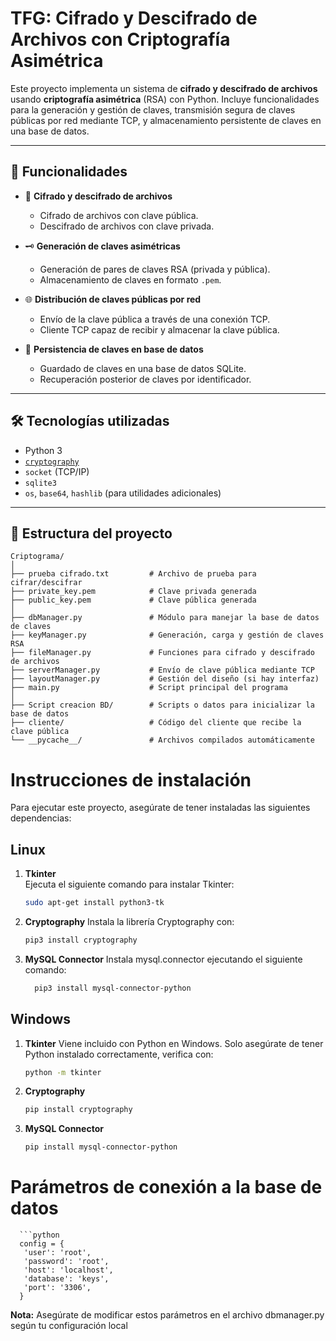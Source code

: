 # TFG: Cifrado y Descifrado de Archivos con Criptografía Asimétrica

Este proyecto implementa un sistema de **cifrado y descifrado de archivos** usando **criptografía asimétrica** (RSA) con Python. Incluye funcionalidades para la generación y gestión de claves, transmisión segura de claves públicas por red mediante TCP, y almacenamiento persistente de claves en una base de datos.

---

## 📌 Funcionalidades

- 🔐 **Cifrado y descifrado de archivos**
  - Cifrado de archivos con clave pública.
  - Descifrado de archivos con clave privada.

- 🗝️ **Generación de claves asimétricas**
  - Generación de pares de claves RSA (privada y pública).
  - Almacenamiento de claves en formato `.pem`.

- 🌐 **Distribución de claves públicas por red**
  - Envío de la clave pública a través de una conexión TCP.
  - Cliente TCP capaz de recibir y almacenar la clave pública.

- 💾 **Persistencia de claves en base de datos**
  - Guardado de claves en una base de datos SQLite.
  - Recuperación posterior de claves por identificador.

---

## 🛠️ Tecnologías utilizadas

- Python 3
- [`cryptography`](https://cryptography.io/)
- `socket` (TCP/IP)
- `sqlite3`
- `os`, `base64`, `hashlib` (para utilidades adicionales)

---

## 📁 Estructura del proyecto

```text
Criptograma/
│
├── prueba cifrado.txt         # Archivo de prueba para cifrar/descifrar
├── private_key.pem            # Clave privada generada
├── public_key.pem             # Clave pública generada
│
├── dbManager.py               # Módulo para manejar la base de datos de claves
├── keyManager.py              # Generación, carga y gestión de claves RSA
├── fileManager.py             # Funciones para cifrado y descifrado de archivos
├── serverManager.py           # Envío de clave pública mediante TCP
├── layoutManager.py           # Gestión del diseño (si hay interfaz)
├── main.py                    # Script principal del programa
│
├── Script creacion BD/        # Scripts o datos para inicializar la base de datos
├── cliente/                   # Código del cliente que recibe la clave pública
└── __pycache__/               # Archivos compilados automáticamente
``` 
   

# Instrucciones de instalación

Para ejecutar este proyecto, asegúrate de tener instaladas las siguientes dependencias:
## Linux
1. **Tkinter**  
   Ejecuta el siguiente comando para instalar Tkinter:  
   ```bash
   sudo apt-get install python3-tk
2. **Cryptography**
Instala la librería Cryptography con:
    ```bash
    pip3 install cryptography
3. **MySQL Connector**
  Instala mysql.connector ejecutando el siguiente comando:
   ```bash
     pip3 install mysql-connector-python

## Windows
1. **Tkinter**
   Viene incluido con Python en Windows. Solo asegúrate de tener Python instalado correctamente, verifica con:
   ```bash
   python -m tkinter
3. **Cryptography**
   ```bash
   pip install cryptography
5. **MySQL Connector**
   ```bash
   pip install mysql-connector-python
   
# Parámetros de conexión a la base de datos

      ```python
      config = {
       'user': 'root',
       'password': 'root',
       'host': 'localhost',
       'database': 'keys',
       'port': '3306',
      }
**Nota:** Asegúrate de modificar estos parámetros en el archivo dbmanager.py según tu configuración local 
